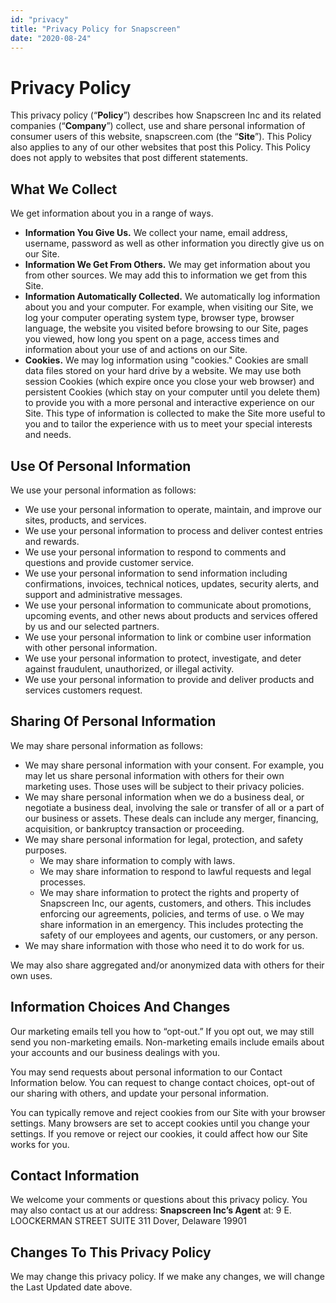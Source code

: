 ```yaml
---
id: "privacy"
title: "Privacy Policy for Snapscreen"
date: "2020-08-24"
---
```


# Privacy Policy

This privacy policy (“**Policy**”) describes how Snapscreen Inc and its related companies (“**Company**”) collect, use and share personal information of consumer users of this website, snapscreen.com (the “**Site**”). This Policy also applies to any of our other websites that post this Policy. This Policy does not apply to websites that post different statements.

## What We Collect

We get information about you in a range of ways.
 - **Information You Give Us.** We collect your‎ name, email address, username,
    password as well as other information you directly give us on our
    Site.
 - **Information We Get From Others.** We may get information about you from other sources. We may add this to information we get from this
    Site.
 - **Information Automatically Collected.** We automatically log information about you and your computer. For example, when visiting our Site, we log your computer operating system type, browser type, browser language, the website you visited before browsing to our Site, pages you viewed, how long you spent on a page, access times and information about your use of and actions on our Site.
 - **Cookies.** We may log information using "cookies." Cookies are small data files stored on your hard drive by a website. We may use both session Cookies (which expire once you close your web browser) and persistent Cookies (which stay on your computer until you delete them) to provide you with a more personal and interactive experience on our Site.  This type of information is collected to make the Site more useful to you and to tailor the experience with us to meet your special interests and needs.

## Use Of Personal Information

We use your personal information as follows:
- We use your personal information to operate, maintain, and improve our sites, products, and services.
- We use your personal information to process and deliver contest entries and rewards.
- We use your personal information to respond to comments and questions and provide customer service.
- We use your personal information to send information including confirmations, invoices, technical notices, updates, security alerts, and support and administrative messages.
- We use your personal information to communicate about promotions, upcoming events, and other news about products and services offered by us and our selected partners.
- We use your personal information to link or combine user information with other personal information.
- We use your personal information to protect, investigate, and deter against fraudulent, unauthorized, or illegal activity.
- We use your personal information to provide and deliver products and services customers request.

## Sharing Of Personal Information

We may share personal information as follows:
 - We may share personal information with your consent. For example, you may let us share personal information with others for their own marketing uses. Those uses will be subject to their privacy policies.
 - We may share personal information when we do a business deal, or negotiate a business deal, involving the sale or transfer of all or a part of our business or assets. These deals can include any merger, financing, acquisition, or bankruptcy transaction or proceeding.
 - We may share personal information for legal, protection, and safety purposes.
	- We may share information to comply with laws.
	- We may share information to respond to lawful requests and legal processes.
	- We may share information to protect the rights and property of Snapscreen Inc, our agents, customers, and others. This includes enforcing our agreements, policies, and terms of use.
o	We may share information in an emergency. This includes protecting the safety of our employees and agents, our customers, or any person.
 - We may share information with those who need it to do work for us.

We may also share aggregated and/or anonymized data with others for their own uses.

## Information Choices And Changes

Our marketing emails tell you how to “opt-out.” If you opt out, we may still send you non-marketing emails. Non-marketing emails include emails about your accounts and our business dealings with you.

You may send requests about personal information to our Contact Information below. You can request to change contact choices, opt-out of our sharing with others, and update your personal information.

You can typically remove and reject cookies from our Site with your browser settings. Many browsers are set to accept cookies until you change your settings. If you remove or reject our cookies, it could affect how our Site works for you.

## Contact Information

We welcome your comments or questions about this privacy policy.
You may also contact us at our address:
**Snapscreen Inc’s Agent** at:
9 E. LOOCKERMAN STREET SUITE 311
Dover, Delaware 19901

## Changes To This Privacy Policy

We may change this privacy policy. If we make any changes, we will change the Last Updated date above.

